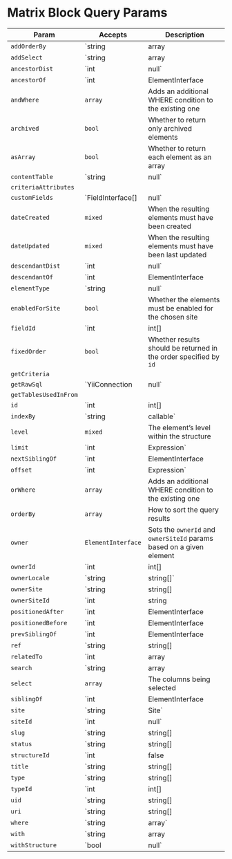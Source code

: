 # Matrix Block Query Params

| Param                 | Accepts                                   | Description
| --------------------- | ----------------------------------------- | ----------------------------------------------------------------------------------------------------------------------------
| `addOrderBy`          | `string|array|Expression`                 | Adds additional ORDER BY columns to the query
| `addSelect`           | `string|array|Expression`                 | Add more columns to the SELECT part of the query
| `ancestorDist`        | `int|null`                                | The maximum number of levels that results may be separated from `ancestorOf`
| `ancestorOf`          | `int|ElementInterface|null`               | The element (or its ID) that results must be an ancestor of
| `andWhere`            | `array`                                   | Adds an additional WHERE condition to the existing one
| `archived`            | `bool`                                    | Whether to return only archived elements
| `asArray`             | `bool`                                    | Whether to return each element as an array
| `contentTable`        | `string|null`                             | The content table that will be joined by this query
| `criteriaAttributes`  |                                           |
| `customFields`        | `FieldInterface[]|null`                   | The fields that may be involved in this query
| `dateCreated`         | `mixed`                                   | When the resulting elements must have been created
| `dateUpdated`         | `mixed`                                   | When the resulting elements must have been last updated
| `descendantDist`      | `int|null`                                | The maximum number of levels that results may be separated from `descendantOf`
| `descendantOf`        | `int|ElementInterface|null`               | The element (or its ID) that results must be a descendant of
| `elementType`         | `string|null`                             | The name of the `ElementInterface` class
| `enabledForSite`      | `bool`                                    | Whether the elements must be enabled for the chosen site
| `fieldId`             | `int|int[]|string|false|null`             | The field ID(s) that the resulting Matrix blocks must belong to
| `fixedOrder`          | `bool`                                    | Whether results should be returned in the order specified by `id`
| `getCriteria`         |                                           |
| `getRawSql`           | `YiiConnection|null`                      | Shortcut for `createCommand()->getRawSql()`
| `getTablesUsedInFrom` |                                           |
| `id`                  | `int|int[]|false|null`                    | The element ID(s)
| `indexBy`             | `string|callable`                         | The name of the column by which the query results should be indexed by
| `level`               | `mixed`                                   | The element’s level within the structure
| `limit`               | `int|Expression`                          | Maximum number of records to be returned
| `nextSiblingOf`       | `int|ElementInterface|null`               | The element (or its ID) that the result must be the next sibling of
| `offset`              | `int|Expression`                          | Zero-based offset from where the records are to be returned
| `orWhere`             | `array`                                   | Adds an additional WHERE condition to the existing one
| `orderBy`             | `array`                                   | How to sort the query results
| `owner`               | `ElementInterface`                        | Sets the `ownerId` and `ownerSiteId` params based on a given element
| `ownerId`             | `int|int[]|null`                          | The owner element ID(s) that the resulting Matrix blocks must belong to
| `ownerLocale`         | `string|string[]`                         | Sets the `ownerLocale` param
| `ownerSite`           | `string|string[]|Site`                    | Sets the `ownerSiteId` param based on a given site’s handle(s)
| `ownerSiteId`         | `int|string|null`                         | The site ID that the resulting Matrix blocks must have been defined in, or ':empty:' to find blocks without an owner site ID
| `positionedAfter`     | `int|ElementInterface|null`               | The element (or its ID) that the results must be positioned after
| `positionedBefore`    | `int|ElementInterface|null`               | The element (or its ID) that the results must be positioned before
| `prevSiblingOf`       | `int|ElementInterface|null`               | The element (or its ID) that the result must be the previous sibling of
| `ref`                 | `string|string[]|null`                    | The reference code(s) used to identify the element(s)
| `relatedTo`           | `int|array|ElementInterface|null`         | The element relation criteria
| `search`              | `string|array|SearchQuery|null`           | The search term to filter the resulting elements by
| `select`              | `array`                                   | The columns being selected
| `siblingOf`           | `int|ElementInterface|null`               | The element (or its ID) that the results must be a sibling of
| `site`                | `string|Site`                             | Sets the `siteId` param based on a given site’s handle
| `siteId`              | `int|null`                                | The site ID that the elements should be returned in
| `slug`                | `string|string[]|null`                    | The slug that resulting elements must have
| `status`              | `string|string[]|null`                    | The status(es) that the resulting elements must have
| `structureId`         | `int|false|null`                          | The structure ID that should be used to join in the structureelements table
| `title`               | `string|string[]|null`                    | The title that resulting elements must have
| `type`                | `string|string[]|MatrixBlockType|null`    | Sets the `typeId` param based on a given block type(s)’s handle(s)
| `typeId`              | `int|int[]|null`                          | The block type ID(s) that the resulting Matrix blocks must have
| `uid`                 | `string|string[]|null`                    | The element UID(s)
| `uri`                 | `string|string[]|null`                    | The URI that the resulting element must have
| `where`               | `string|array`                            | Query condition
| `with`                | `string|array|null`                       | The eager-loading declaration
| `withStructure`       | `bool|null`                               | Whether element structure data should automatically be left-joined into the query
